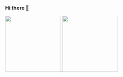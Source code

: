### Hi there 👋

<div>
  <a href="https://github.com/bluebetto">
  <img height="180em" src="https://github-readme-stats.vercel.app/api?username=bluebetto&show_icons=true&theme=radical&include_all_commits=true&count_private=true"/>
  <img height="180em" src="https://github-readme-stats.vercel.app/api/top-langs/?username=bluebetto&layout=compact&langs_count=7&theme=dracula&count_private=true"/>
</div>

<!--
**bluebetto/bluebetto** is a ✨ _special_ ✨ repository because its `README.md` (this file) appears on your GitHub profile.

Here are some ideas to get you started:

- 🔭 I’m currently working on ...
- 🌱 I’m currently learning ...
- 👯 I’m looking to collaborate on ...
- 🤔 I’m looking for help with ...
- 💬 Ask me about ...
- 📫 How to reach me: ...
- 😄 Pronouns: ...
- ⚡ Fun fact: ...
-->


